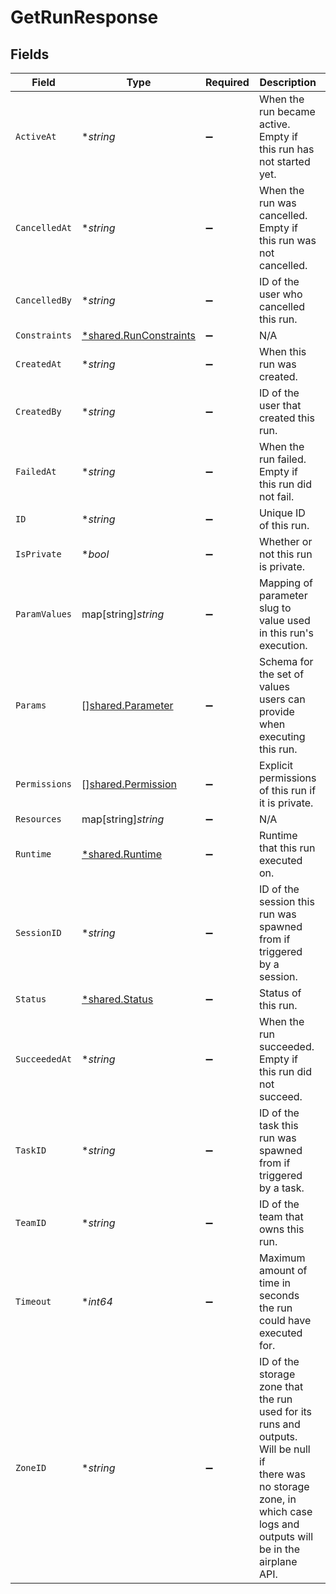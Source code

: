 # GetRunResponse


## Fields

| Field                                                                                                                                                                     | Type                                                                                                                                                                      | Required                                                                                                                                                                  | Description                                                                                                                                                               | Example                                                                                                                                                                   |
| ------------------------------------------------------------------------------------------------------------------------------------------------------------------------- | ------------------------------------------------------------------------------------------------------------------------------------------------------------------------- | ------------------------------------------------------------------------------------------------------------------------------------------------------------------------- | ------------------------------------------------------------------------------------------------------------------------------------------------------------------------- | ------------------------------------------------------------------------------------------------------------------------------------------------------------------------- |
| `ActiveAt`                                                                                                                                                                | **string*                                                                                                                                                                 | :heavy_minus_sign:                                                                                                                                                        | When the run became active. Empty if this run has not started yet.                                                                                                        | 2022-01-11 22:32:45.707231+00                                                                                                                                             |
| `CancelledAt`                                                                                                                                                             | **string*                                                                                                                                                                 | :heavy_minus_sign:                                                                                                                                                        | When the run was cancelled. Empty if this run was not cancelled.                                                                                                          | 2022-01-11 22:33:03.78416+00                                                                                                                                              |
| `CancelledBy`                                                                                                                                                             | **string*                                                                                                                                                                 | :heavy_minus_sign:                                                                                                                                                        | ID of the user who cancelled this run.                                                                                                                                    | run20220111zlq2ig4                                                                                                                                                        |
| `Constraints`                                                                                                                                                             | [*shared.RunConstraints](../../../pkg/models/shared/runconstraints.md)                                                                                                    | :heavy_minus_sign:                                                                                                                                                        | N/A                                                                                                                                                                       |                                                                                                                                                                           |
| `CreatedAt`                                                                                                                                                               | **string*                                                                                                                                                                 | :heavy_minus_sign:                                                                                                                                                        | When this run was created.                                                                                                                                                | 2022-01-11 22:32:45.601486+00                                                                                                                                             |
| `CreatedBy`                                                                                                                                                               | **string*                                                                                                                                                                 | :heavy_minus_sign:                                                                                                                                                        | ID of the user that created this run.                                                                                                                                     | usr20220103zlufhym                                                                                                                                                        |
| `FailedAt`                                                                                                                                                                | **string*                                                                                                                                                                 | :heavy_minus_sign:                                                                                                                                                        | When the run failed. Empty if this run did not fail.                                                                                                                      | 2022-01-11 22:33:03.78416+00                                                                                                                                              |
| `ID`                                                                                                                                                                      | **string*                                                                                                                                                                 | :heavy_minus_sign:                                                                                                                                                        | Unique ID of this run.                                                                                                                                                    | run20220111zlq2ig4                                                                                                                                                        |
| `IsPrivate`                                                                                                                                                               | **bool*                                                                                                                                                                   | :heavy_minus_sign:                                                                                                                                                        | Whether or not this run is private.                                                                                                                                       | true                                                                                                                                                                      |
| `ParamValues`                                                                                                                                                             | map[string]*string*                                                                                                                                                       | :heavy_minus_sign:                                                                                                                                                        | Mapping of parameter slug to value used in this run's execution.                                                                                                          | [object Object]                                                                                                                                                           |
| `Params`                                                                                                                                                                  | [][shared.Parameter](../../../pkg/models/shared/parameter.md)                                                                                                             | :heavy_minus_sign:                                                                                                                                                        | Schema for the set of values users can provide when executing this run.                                                                                                   |                                                                                                                                                                           |
| `Permissions`                                                                                                                                                             | [][shared.Permission](../../../pkg/models/shared/permission.md)                                                                                                           | :heavy_minus_sign:                                                                                                                                                        | Explicit permissions of this run if it is private.                                                                                                                        |                                                                                                                                                                           |
| `Resources`                                                                                                                                                               | map[string]*string*                                                                                                                                                       | :heavy_minus_sign:                                                                                                                                                        | N/A                                                                                                                                                                       |                                                                                                                                                                           |
| `Runtime`                                                                                                                                                                 | [*shared.Runtime](../../../pkg/models/shared/runtime.md)                                                                                                                  | :heavy_minus_sign:                                                                                                                                                        | Runtime that this run executed on.                                                                                                                                        | standard                                                                                                                                                                  |
| `SessionID`                                                                                                                                                               | **string*                                                                                                                                                                 | :heavy_minus_sign:                                                                                                                                                        | ID of the session this run was spawned from if triggered by a session.                                                                                                    |                                                                                                                                                                           |
| `Status`                                                                                                                                                                  | [*shared.Status](../../../pkg/models/shared/status.md)                                                                                                                    | :heavy_minus_sign:                                                                                                                                                        | Status of this run.                                                                                                                                                       | Succeeded                                                                                                                                                                 |
| `SucceededAt`                                                                                                                                                             | **string*                                                                                                                                                                 | :heavy_minus_sign:                                                                                                                                                        | When the run succeeded. Empty if this run did not succeed.                                                                                                                | 2022-01-11 22:33:03.78416+00                                                                                                                                              |
| `TaskID`                                                                                                                                                                  | **string*                                                                                                                                                                 | :heavy_minus_sign:                                                                                                                                                        | ID of the task this run was spawned from if triggered by a task.                                                                                                          | tsk20210728zxb2vxn                                                                                                                                                        |
| `TeamID`                                                                                                                                                                  | **string*                                                                                                                                                                 | :heavy_minus_sign:                                                                                                                                                        | ID of the team that owns this run.                                                                                                                                        | tea20220103zvy4auu                                                                                                                                                        |
| `Timeout`                                                                                                                                                                 | **int64*                                                                                                                                                                  | :heavy_minus_sign:                                                                                                                                                        | Maximum amount of time in seconds the run could have executed for.                                                                                                        | 3600                                                                                                                                                                      |
| `ZoneID`                                                                                                                                                                  | **string*                                                                                                                                                                 | :heavy_minus_sign:                                                                                                                                                        | ID of the storage zone that the run used for its runs and outputs. Will be null if<br/>there was no storage zone, in which case logs and outputs will be in the airplane API. | zon20230224zu6zo7yyn65                                                                                                                                                    |
